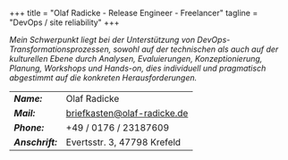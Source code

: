 +++
title = "Olaf Radicke - Release Engineer - Freelancer"
tagline = "DevOps / site reliability"
+++



*Mein Schwerpunkt liegt bei der Unterstützung von DevOps-Transformationsprozessen,*
*sowohl auf der technischen als auch auf der kulturellen Ebene durch Analysen,* 
*Evaluierungen, Konzeptionierung, Planung, Workshops und Hands-on, dies individuell* 
*und pragmatisch abgestimmt auf die konkreten Herausforderungen.*

|            |                                                                              |
|:-----------|:-----------------------------------------------------------------------------|
| ***Name:***  | Olaf Radicke                                                                 |
| ***Mail:***      | <a href='mailto:briefkasten@olaf-radicke.de'>briefkasten@olaf-radicke.de </a> |
| ***Phone:***     | +49 / 0176 / 23187609 |
| ***Anschrift:*** | Evertsstr. 3, 47798 Krefeld   |